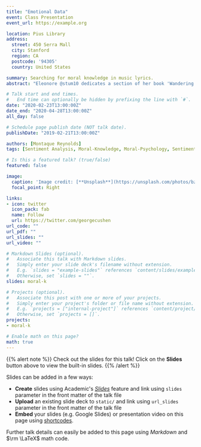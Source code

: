 ```yaml
---
title: "Emotional Data"
event: Class Presentation
event_url: https://example.org

location: Pius Library
address:
  street: 450 Serra Mall
  city: Stanford
  region: CA
  postcode: '94305'
  country: United States

summary: Searching for moral knowledge in music lyrics.
abstract: "Eleonore @stum10 dedicates a section of her book 'Wandering in darkness,' to the prospects of narrative as a source of knowledge. In this paper, I want to speak to the prospects of narrative as a source for un-knowledge. I am specifically concerned with the prospect of narrative in the form of lyrics, and how these might facilitate un-knowledge of the sort to which I am concerned. "

# Talk start and end times.
#   End time can optionally be hidden by prefixing the line with `#`.
date: "2020-02-23T13:00:00Z"
date_end: "2020-04-28T13:00:00Z"
all_day: false

# Schedule page publish date (NOT talk date).
publishDate: "2019-02-21T13:00:00Z"

authors: [Montaque Reynolds]
tags: [Sentiment Analysis, Moral-Knowledge, Moral-Psychology, Sentimentalism]

# Is this a featured talk? (true/false)
featured: false

image:
  caption: 'Image credit: [**Unsplash**](https://unsplash.com/photos/bzdhc5b3Bxs)'
  focal_point: Right

links:
- icon: twitter
  icon_pack: fab
  name: Follow
  url: https://twitter.com/georgecushen
url_code: ""
url_pdf: ""
url_slides: ""
url_video: ""

# Markdown Slides (optional).
#   Associate this talk with Markdown slides.
#   Simply enter your slide deck's filename without extension.
#   E.g. `slides = "example-slides"` references `content/slides/example-slides.md`.
#   Otherwise, set `slides = ""`.
slides: moral-k

# Projects (optional).
#   Associate this post with one or more of your projects.
#   Simply enter your project's folder or file name without extension.
#   E.g. `projects = ["internal-project"]` references `content/project/deep-learning/index.md`.
#   Otherwise, set `projects = []`.
projects:
- moral-k

# Enable math on this page?
math: true
---
```


{{% alert note %}}
Check out the slides for this talk! Click on the **Slides** button above to view the built-in slides.
{{% /alert %}}

Slides can be added in a few ways:

- **Create** slides using Academic's [*Slides*](https://sourcethemes.com/academic/docs/managing-content/#create-slides) feature and link using `slides` parameter in the front matter of the talk file
- **Upload** an existing slide deck to `static/` and link using `url_slides` parameter in the front matter of the talk file
- **Embed** your slides (e.g. Google Slides) or presentation video on this page using [shortcodes](https://sourcethemes.com/academic/docs/writing-markdown-latex/).

Further talk details can easily be added to this page using *Markdown* and $\rm \LaTeX$ math code.


